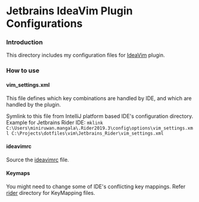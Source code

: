 # Jetbrains IdeaVim Plugin Configurations
### Introduction
This directory includes my configuration files for [IdeaVim](https://plugins.jetbrains.com/plugin/164-ideavim) plugin.

### How to use
#### vim_settings.xml
This file defines which key combinations are handled by IDE, and which are handled by the plugin.

Symlink to this file from IntelliJ platform based IDE's configuration directory.
Example for Jetbrains Rider IDE:
```mklink C:\Users\miniruwan.mangala\.Rider2019.3\config\options\vim_settings.xml C:\Projects\dotfiles\vim\Jetbrains_Rider\vim_settings.xml```

#### ideavimrc
Source the [ideavimrc](../ideavimrc) file.

#### Keymaps
You might need to change some of IDE's conflicting key mappings.
Refer [rider](../../rider) directory for KeyMapping files.
